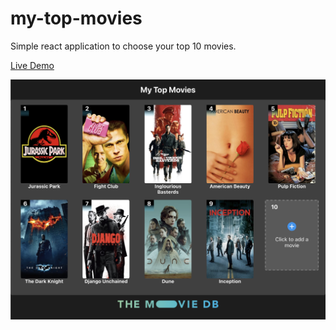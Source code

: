 # my-top-movies

Simple react application to choose your top 10 movies.

[Live Demo](https://viniciuskern.github.io/my-top-movies/)

![Screenshot](https://raw.githubusercontent.com/ViniciusKern/my-top-movies/main/src/assets/screenshot.png)
